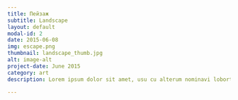 ```yaml
---
title: Пейзаж
subtitle: Landscape
layout: default
modal-id: 2
date: 2015-06-08
img: escape.png
thumbnail: landscape_thumb.jpg
alt: image-alt
project-date: June 2015
category: art
description: Lorem ipsum dolor sit amet, usu cu alterum nominavi lobortis. At duo novum diceret. Tantas apeirian vix et, usu sanctus postulant inciderint ut, populo diceret necessitatibus in vim. Cu eum dicam feugiat noluisse.

---
```

